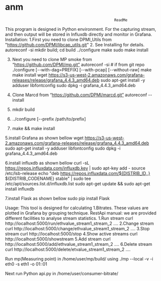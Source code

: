# anm

                                                      ReadMe

This program is designed in Python environment. For the capturing stream, and then output will be stored in Influxdb directly and monitor in Grafana.
Installation:
1.First you need to clone DPMI_Utils from "https://github.com/DPMI/libcap_utils.git" 
2. See Installing for details.
autoreconf -si
mkdir build; cd build
../configure 
make
sudo make install

3. Next you need to clone MP smoke from “https://github.com/DPMI/mp.git” 
autoreconf -si # if from git repo
./configure [--with-dag=PREFIX] [--with-pcap] [--without-raw]
make
make install
wget https://s3-us-west-2.amazonaws.com/grafana-releases/release/grafana_4.4.3_amd64.deb sudo apt-get install -y adduser libfontconfig sudo dpkg -i grafana_4.4.3_amd64.deb

4. Clone Marcd from “https://github.com/DPMI/marcd.git”
autoreconf --install
1. mkdir build
2. ../configure [--prefix /path/to/prefix]
3. make && make install


5.install Grafana as shown bellow
wget https://s3-us-west-2.amazonaws.com/grafana-releases/release/grafana_4.4.3_amd64.deb 
sudo apt-get install -y adduser libfontconfig 
sudo dpkg -i grafana_4.4.3_amd64.deb




6.install influxdb as shown bellow
curl -sL https://repos.influxdata.com/influxdb.key | sudo apt-key add -
source /etc/lsb-release
echo "deb https://repos.influxdata.com/${DISTRIB_ID,,} ${DISTRIB_CODENAME} stable" | sudo tee /etc/apt/sources.list.d/influxdb.list
sudo apt-get update && sudo apt-get install influxdb

7.install Flask as shown bellow
sudo pip install Flask

Usage:
This tool is designed for calculating
                1.Bitrates.
These values are plotted in Grafana by grouping technique.
RestApi manual:
we are provided different facilities to analyse stream statistics.
1.Run stream
curl http://localhost:5000/run/ethvalue_stream1_stream_2 ....
2.Change stream
curl http://localhost:5000/change/ethvalue_stream1_stream_2 ....
3.Stop stream
curl http://localhost:5000/stop
4.Show active streams
curl http://localhost:5000/showstream
5.Add stream
curl http://localhost:5000/add/ethvalue_stream1_stream_2 ....
6.Delete stream
curl http://localhost:5000/delete/etvalue_stream1_stream_2 ....


Run mp(Measuring point) in /home/user/mp/build/ using  ./mp --local -v -i eth0 -s eth1 -o 01::01


Next run Python api.py in /home/user/consumer-bitrate/

